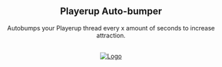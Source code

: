 <div id="top"></div>

  <h2 align="center">Playerup Auto-bumper</h3>

  <p align="center">
    Autobumps your Playerup thread every x amount of seconds to increase attraction. 
    <br/>
    <br/>
  </p>

<div align="center">
  <a href="https://github.com/pyp/Playerup-AutoBumper">
    <img src="https://i.imgur.com/rfVd2Vk.png" alt="Logo">
</a>
  
</div>
  
